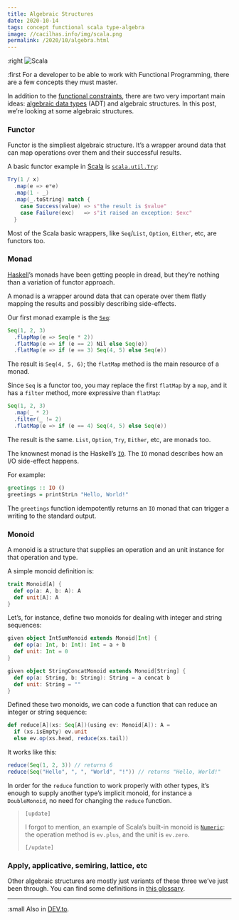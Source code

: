 ```yaml
---
title: Algebraic Structures
date: 2020-10-14
tags: concept functional scala type-algebra
image: //cacilhas.info/img/scala.png
permalink: /2020/10/algebra.html
---
```

[image]: {{{image}}}
[algebraic data types]: /2020/10/type-isomorphism.html
[DEV.to]: https://dev.to/cacilhas/algebraic-structures-2g9o
[Haskell]: https://www.haskell.org/
[IO]: https://wiki.haskell.org/Introduction_to_IO
[lies]: /2019/09/lies-they-told-you.html
[Scala]: https://www.scala-lang.org/
[scala.collection.immutable.Seq]: https://www.scala-lang.org/api/current/scala/collection/immutable/Seq.html
[scala.math.Numeric]: https://www.scala-lang.org/api/current/scala/math/Numeric.html
[scala.util.Try]: https://www.scala-lang.org/api/current/scala/util/Try.html
[this glossary]: https://www.linkedin.com/pulse/glossary-functional-programming-john-de-goes/

:right ![Scala][image]

:first For a developer to be able to work with Functional Programming, there are
a few concepts they must master.

In addition to the [functional constraints][lies], there are two very important
main ideas: [algebraic data types][] (ADT) and algebraic structures. In this
post, we’re looking at some algebraic structures.

### Functor

Functor is the simpliest algebraic structure. It’s a wrapper around data that
can map operations over them and their successful results.

A basic functor example in [Scala][] is
[`scala.util.Try`][scala.util.Try]:

```scala
Try(1 / x)
  .map(e => e*e)
  .map(1 - _)
  .map(_.toString) match {
    case Success(value) => s"the result is $value"
    case Failure(exc)   => s"it raised an exception: $exc"
  }
```

Most of the Scala basic wrappers, like `Seq`/`List`, `Option`, `Either`, etc,
are functors too.

### Monad

[Haskell][]’s monads have been getting people in dread, but they’re nothing than
a variation of functor approach.

A monad is a wrapper around data that can operate over them flatly mapping the
results and possibly describing side-effects.

Our first monad example is the [`Seq`][scala.collection.immutable.Seq]:

```scala
Seq(1, 2, 3)
  .flapMap(e => Seq(e * 2))
  .flatMap(e => if (e == 2) Nil else Seq(e))
  .flatMap(e => if (e == 3) Seq(4, 5) else Seq(e))
```

The result is `Seq(4, 5, 6)`; the `flatMap` method is the main resource of a
monad.

Since `Seq` is a functor too, you may replace the first `flatMap` by a `map`,
and it has a `filter` method, more expressive than `flatMap`:

```scala
Seq(1, 2, 3)
  .map(_ * 2)
  .filter(_ != 2)
  .flatMap(e => if (e == 4) Seq(4, 5) else Seq(e))
```

The result is the same. `List`, `Option`, `Try`, `Either`, etc, are monads too.

The knownest monad is the Haskell’s [`IO`][IO]. The `IO` monad describes how an
I/O side-effect happens.

For example:

```haskell
greetings :: IO ()
greetings = printStrLn "Hello, World!"
```

The `greetings` function idempotently returns an `IO` monad that can trigger a
writing to the standard output.

### Monoid

A monoid is a structure that supplies an operation and an unit instance for that
operation and type.

A simple monoid definition is:

```scala
trait Monoid[A] {
  def op(a: A, b: A): A
  def unit[A]: A
}
```

Let’s, for instance, define two monoids for dealing with integer and string
sequences:

```scala
given object IntSumMonoid extends Monoid[Int] {
  def op(a: Int, b: Int): Int = a + b
  def unit: Int = 0
}

given object StringConcatMonoid extends Monoid[String] {
  def op(a: String, b: String): String = a concat b
  def unit: String = ""
}
```

Defined these two monoids, we can code a function that can reduce an integer or
string sequence:

```scala
def reduce[A](xs: Seq[A])(using ev: Monoid[A]): A =
  if (xs.isEmpty) ev.unit
  else ev.op(xs.head, reduce(xs.tail))
```

It works like this:

```scala
reduce(Seq(1, 2, 3)) // returns 6
reduce(Seq("Hello", ", ", "World", "!")) // returns "Hello, World!"
```

In order for the `reduce` function to work properly with other types, it’s
enough to supply another type’s implicit monoid, for instance a `DoubleMonoid`,
no need for changing the `reduce` function.

> `[update]`
>
> I forgot to mention, an example of Scala’s built-in monoid is
> [`Numeric`][scala.math.Numeric]: the operation method is `ev.plus`, and the
> unit is `ev.zero`.
>
> `[/update]`

### Apply, applicative, semiring, lattice, etc

Other algebraic structures are mostly just variants of these three we’ve just
been through. You can find some definitions in [this glossary][].

-----

:small Also in [DEV.to][].
